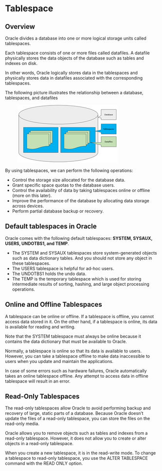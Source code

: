 # Tablespace

## Overview

Oracle divides a database into one or more logical storage units called tablespaces.

Each tablespace consists of one or more files called datafiles. A datafile physically stores the data objects of the database such as tables and indexes on disk.

In other words, Oracle logically stores data in the tablespaces and physically stores data in datafiles associated with the corresponding tablespaces.

&#x20;

The following picture illustrates the relationship between a database, tablespaces, and datafiles

<figure><img src="../../../../../.gitbook/assets/image (1) (1) (1) (1) (1) (1) (1) (1) (1) (1) (1) (1) (1) (1) (1) (1) (1) (1) (1) (1) (1) (1) (1) (1).png" alt=""><figcaption></figcaption></figure>

By using tablespaces, we can perform the following operations:

* Control the storage size allocated for the database data.
* Grant specific space quotas to the database users.
* Control the availability of data by taking tablespaces online or offline (more on this later).
* Improve the performance of the database by allocating data storage across devices.
* Perform partial database backup or recovery.

## Default tablespaces in Oracle

Oracle comes with the following default tablespaces: **SYSTEM, SYSAUX, USERS, UNDOTBS1, and TEMP**.

* The SYSTEM and SYSAUX tablespaces store system-generated objects such as data dictionary tables. And you should not store any object in these tablespaces.
* The USERS tablespace is helpful for ad-hoc users.
* The UNDOTBS1 holds the undo data.
* The TEMP is the temporary tablespace which is used for storing intermediate results of sorting, hashing, and large object processing operations.

## Online and Offline Tablespaces

A tablespace can be online or offline. If a tablespace is offline, you cannot access data stored in it. On the other hand, if a tablespace is online, its data is available for reading and writing.

Note that the SYSTEM tablespace must always be online because it contains the data dictionary that must be available to Oracle.

Normally, a tablespace is online so that its data is available to users. However, you can take a tablespace offline to make data inaccessible to users when you update and maintain the applications.

In case of some errors such as hardware failures, Oracle automatically takes an online tablespace offline. Any attempt to access data in offline tablespace will result in an error.

## Read-Only Tablespaces

The read-only tablespaces allow Oracle to avoid performing backup and recovery of large, static parts of a database. Because Oracle doesn’t update the files of a read-only tablespace, you can store the files on the read-only media.

Oracle allows you to remove objects such as tables and indexes from a read-only tablespace. However, it does not allow you to create or alter objects in a read-only tablespace.

When you create a new tablespace, it is in the read-write mode. To change a tablespace to read-only tablespace, you use the ALTER TABLESPACE command with the READ ONLY option.
